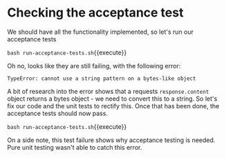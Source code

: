 Checking the acceptance test
============================

We should have all the functionality implemented, so let's run our acceptance tests

`bash run-acceptance-tests.sh`{{execute}}

Oh no, looks like they are still failing, with the following error:

`TypeError: cannot use a string pattern on a bytes-like object`

A bit of research into the error shows that a requests `response.content` object
returns a bytes object - we need to convert this to a string.  So let's fix our code
and the unit tests to rectify this.  Once that has been done, the acceptance tests should
now pass.

`bash run-acceptance-tests.sh`{{execute}}

On a side note, this test failure shows why acceptance testing is needed.  Pure unit testing
wasn't able to catch this error.